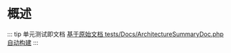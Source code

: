 # 概述

::: tip 单元测试即文档
[基于原始文档 tests/Docs/ArchitectureSummaryDoc.php 自动构建](https://github.com/hunzhiwange/framework/blob/master/tests/Docs/ArchitectureSummaryDoc.php)
:::